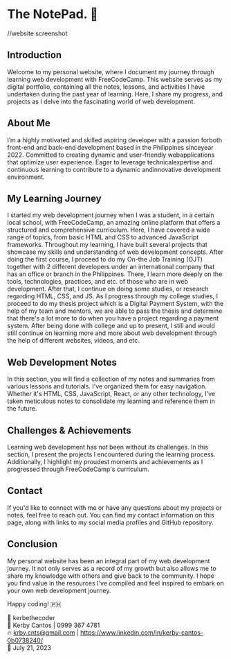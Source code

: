 # The NotePad. 📔

//website screenshot

## Introduction

Welcome to my personal website, where I document my journey through learning web development with FreeCodeCamp. This website serves as my digital portfolio, containing all the notes, lessons, and activities I have undertaken during the past year of learning. Here, I share my progress, and projects as I delve into the fascinating world of web development.

## About Me

I’m a highly motivated and skilled aspiring developer with a passion forboth front-end and back-end development based in the Philippines sinceyear 2022. Committed to creating dynamic and user-friendly webapplications that optimize user experience. Eager to leverage technicalexpertise and continuous learning to contribute to a dynamic andinnovative development environment.

## My Learning Journey

I started my web development journey when I was a student, in a certain local school, with FreeCodeCamp, an amazing online platform that offers a structured and comprehensive curriculum. Here, I have covered a wide range of topics, from basic HTML and CSS to advanced JavaScript frameworks. Throughout my learning, I have built several projects that showcase my skills and understanding of web development concepts. After doing the first course, I proceed to do my On-the Job Training (OJT) together with 2 different developers under an international company that has an office or branch in the Philippines. There, I learn more deeply on the tools, technologies, practices, and etc. of those who are in web development. After that, I continue on doing some studies, or research regarding HTML, CSS, and JS. As I progress through my college studies, I proceed to do my thesis project which is a Digital Payment System, with the help of my team and mentors, we are able to pass the thesis and determine that there's a lot more to do when you have a project regarding a payment system. After being done with college and up to present, I still and would still continue on learning more and more about web development through the help of different websites, videos, and etc.

## Web Development Notes

In this section, you will find a collection of my notes and summaries from various lessons and tutorials. I've organized them for easy navigation. Whether it's HTML, CSS, JavaScript, React, or any other technology, I've taken meticulous notes to consolidate my learning and reference them in the future.

## Challenges & Achievements

Learning web development has not been without its challenges. In this section, I present the projects I encountered during the learning process. Additionally, I highlight my proudest moments and achievements as I progressed through FreeCodeCamp's curriculum.

## Contact

If you'd like to connect with me or have any questions about my projects or notes, feel free to reach out. You can find my contact information on this page, along with links to my social media profiles and GitHub repository.

## Conclusion

My personal website has been an integral part of my web development journey. It not only serves as a record of my growth but also allows me to share my knowledge with others and give back to the community. I hope you find value in the resources I've compiled and feel inspired to embark on your own web development journey.

Happy coding! 🇵🇭

🚀 kerbethecoder  
📱 Kerby Cantos | 0999 367 4781  
🔥 krby.cnts@gmail.com | https://www.linkedin.com/in/kerby-cantos-0b0738240/  
📌 July 21, 2023
